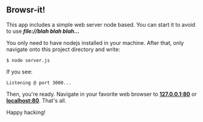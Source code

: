 Browsr-it!
---------------

This app includes a simple web server node based. You can start it to avoid to use ***file://blah blah blah...***

You only need to have nodejs installed in your machine. After that, only navigate onto this project directory and write:

```
$ node server.js
```

If you see:

```
Listening @ port 3000...
```

Then, you're ready. Navigate in your favorite web browser to **[127.0.0.1:80]** or **[localhost:80]**. That's all.

Happy hacking!

[127.0.0.1:80]: http://127.0.0.1:3000/
[localhost:80]: http://localhost:3000/